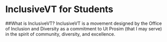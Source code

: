 # InclusiveVT for Students

##What is InclusiveVT?
InclusiveVT is a movement designed by the Office of Inclusion and Diversity as a commitment to Ut Prosim (that I may serve) in the spirit of community, diversity, and excellence.
